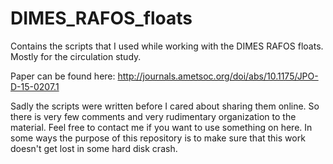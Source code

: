 # DIMES_RAFOS_floats
Contains the scripts that I used while working with the DIMES RAFOS floats. Mostly for the circulation study.

Paper can be found here:
http://journals.ametsoc.org/doi/abs/10.1175/JPO-D-15-0207.1 

Sadly the scripts were written before I cared about sharing them online. So there is very few comments and very rudimentary organization to the material. Feel free to contact me if you want to use something on here. In some ways the purpose of this repository is to make sure that this work doesn't get lost in some hard disk crash.
